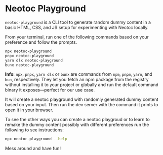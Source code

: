 # Neotoc Playground

`neotoc-playground` is a CLI tool to generate random dummy content in a basic HTML, CSS, and JS setup for experimenting with Neotoc locally.

From your terminal, run one of the following commands based on your preference and follow the prompts.

```sh
npx neotoc-playground
pnpx neotoc-playground
yarn dlx neotoc-playground
bunx neotoc-playground
```

**Info**: `npx`, `pnpx`, `yarn dlx` or `bunx` are commands from `npm`, `pnpm`, `yarn`, and `bun`, respectively. They let you fetch an npm package from the registry without installing it to your project or globally and run the default command binary it exposes—perfect for our use case.

It will create a neotoc playground with randomly generated dummy content based on your input. Then run the dev server with the command it prints to open it in your browser.

To see the other ways you can create a neotoc playgroud or to learn to remake the dummy content possibly with different preferences run the following to see instructions:

```sh
npx neotoc-playground --help
```

Mess around and have fun!

